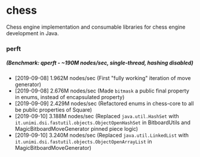 # chess
Chess engine implementation and consumable libraries for chess engine development in Java.

### perft
##### (Benchmark: qperft - ~190M nodes/sec, single-thread, hashing disabled)
- [2019-09-08] 1.962M nodes/sec (First "fully working" iteration of move generator)
- [2019-09-08] 2.676M nodes/sec (Made `bitmask` a public final property in enums, instead of encapsulated property)
- [2019-09-09] 2.429M nodes/sec (Refactored enums in chess-core to all be public properties of Square)
- [2019-09-10] 3.188M nodes/sec (Replaced `java.util.HashSet` with `it.unimi.dsi.fastutil.objects.ObjectOpenHashSet` in BitboardUtils and MagicBitboardMoveGenerator pinned piece logic)
- [2019-09-10] 3.240M nodes/sec (Replaced `java.util.LinkedList` with `it.unimi.dsi.fastutil.objects.ObjectOpenArrayList` in MagicBitboardMoveGenerator)

